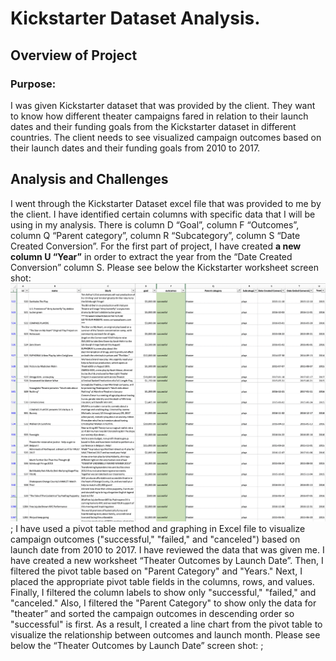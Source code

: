 # Kickstarter Dataset Analysis.
## Overview of Project
### Purpose: 
I was given Kickstarter dataset that was provided by the client. They want to know how different theater campaigns fared in relation to their launch dates and their funding goals from the Kickstarter dataset in different countries. The client needs to see visualized campaign outcomes based on their launch dates and their funding goals from 2010 to 2017. 
## Analysis and Challenges
I went through the Kickstarter Dataset excel file that was provided to me by the client. I have identified certain columns with specific data that I will be using in my analysis. There is column D “Goal”, column F “Outcomes”, column Q “Parent category”, column R “Subcategory”, column S “Date Created Conversion”. 
For the first part of project, I have created **a new column U “Year”** in order to extract the year from the “Date Created Conversion” column S. 
Please see below the Kickstarter worksheet screen shot:
![Kickstarter_Screen_Shot](Kickstarter_Screen_Shot.png);
I have used a pivot table method and graphing in Excel file to visualize campaign outcomes ("successful," "failed," and "canceled") based on launch date from 2010 to 2017. 
I have reviewed the data that was given me. I have created a new worksheet “Theater Outcomes by Launch Date”. Then, I filtered the pivot table based on "Parent Category" and "Years." Next, I placed the appropriate pivot table fields in the columns, rows, and values. Finally, I filtered the column labels to show only "successful," "failed," and "canceled."
Also, I filtered the "Parent Category" to show only the data for "theater” and sorted the campaign outcomes in descending order so "successful" is first.
As a result, I created a line chart from the pivot table to visualize the relationship between outcomes and launch month. 
Please see below the “Theater Outcomes by Launch Date” screen shot:
![]();
